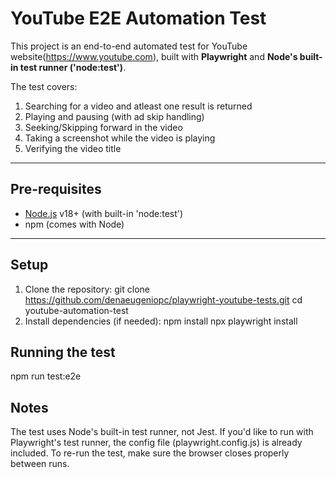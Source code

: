 # YouTube E2E Automation Test

This project is an end-to-end automated test for YouTube website(https://www.youtube.com), built with **Playwright** and **Node's built-in test runner ('node:test')**.

The test covers:
1. Searching for a video and atleast one result is returned
2. Playing and pausing (with ad skip handling)
3. Seeking/Skipping forward in the video
4. Taking a screenshot while the video is playing
5. Verifying the video title

---

## Pre-requisites

- [Node.js](https://nodejs.org/) v18+ (with built-in 'node:test')
- npm (comes with Node)

---

## Setup

1. Clone the repository:
git clone https://github.com/denaeugeniopc/playwright-youtube-tests.git
cd youtube-automation-test
2. Install dependencies (if needed):
npm install
npx playwright install 

## Running the test
npm run test:e2e

## Notes
The test uses Node's built-in test runner, not Jest.
If you'd like to run with Playwright's test runner, the config file (playwright.config.js) is already included.
To re-run the test, make sure the browser closes properly between runs.

